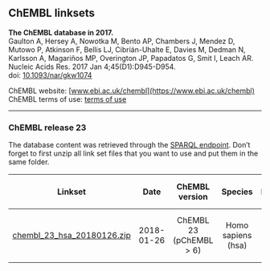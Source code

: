 ## ChEMBL linksets

**The ChEMBL database in 2017.<br/>**
Gaulton A, Hersey A, Nowotka M, Bento AP, Chambers J, Mendez D, Mutowo P, Atkinson F, Bellis LJ, Cibrián-Uhalte E, Davies M, Dedman N, Karlsson A, Magariños MP, Overington JP, Papadatos G, Smit I, Leach AR.<br/>
Nucleic Acids Res. 2017 Jan 4;45(D1):D945-D954.<br/>
doi: [10.1093/nar/gkw1074](http://doi.org/10.1093/nar/gkw1074)

ChEMBL website: [www.ebi.ac.uk/chembl](https://www.ebi.ac.uk/chembl)<br/>
ChEMBL terms of use: [terms of use](https://www.ebi.ac.uk/about/terms-of-use)

---

### ChEMBL release 23

The database content was retrieved through the [SPARQL endpoint](https://www.ebi.ac.uk/rdf/services/sparql). Don’t forget to first unzip all link set files that you want to use and put them in the same folder.

| Linkset | Date | ChEMBL version | Species | Interactions | Compounds | Target proteins | Supported gene identifiers |
| :---: | :---: | :---: | :---: | :---: | :---: | :---: | :---: |
| [chembl_23_hsa_20180126.zip](https://ndownloader.figshare.com/files/21623691?private_link=6cf358aaaaf5adeecce9) | 2018-01-26 | ChEMBL 23 (pChEMBL > 6) | Homo sapiens (hsa) | 175,233 | 104,711 | 2,100 | UniProt, NCBI Gene, Ensembl, HGNC |
